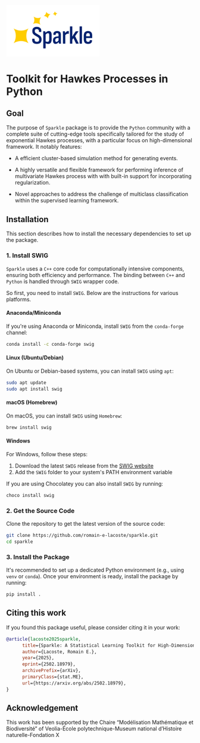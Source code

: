 
<a href="https://github.com/romain-e-lacoste/sparkle">
    <img src="doc/logos/sparkle-logo-black.svg" alt="Sparkle black logo" width=250/>
</a>


# Toolkit for Hawkes Processes in Python


## Goal

The purpose of `Sparkle` package is to provide the `Python` community with 
a complete suite of cutting-edge tools specifically tailored for 
the study of exponential Hawkes processes, with a particular focus 
on high-dimensional framework. It notably features:

  * A efficient cluster-based simulation method for generating events.

  * A highly versatile and flexible framework for performing inference of 
    multivariate Hawkes process with with built-in support for incorporating 
	regularization. 

  * Novel approaches to address the challenge of multiclass 
    classification within the supervised learning framework.


## Installation

This section describes how to install the necessary dependencies to 
set up the package.

### 1. Install SWIG

`Sparkle` uses a `C++` core code for computationally intensive 
components, ensuring both efficiency and performance. The binding between `C++` 
and `Python` is handled through `SWIG` wrapper code.

So first, you need to install `SWIG`. Below are the instructions for various platforms.

#### **Anaconda/Miniconda**

If you're using Anaconda or Miniconda, install `SWIG` from the `conda-forge` channel:

```bash
conda install -c conda-forge swig
```

#### **Linux (Ubuntu/Debian)**

On Ubuntu or Debian-based systems, you can install `SWIG` using `apt`:

```bash
sudo apt update
sudo apt install swig
```

#### **macOS (Homebrew)**

On macOS, you can install `SWIG` using `Homebrew`:

```bash
brew install swig
```

#### Windows 

For Windows, follow these steps:

1. Download the latest `SWIG` release from the [SWIG website](http://www.swig.org/download.html)
2. Add the `SWIG` folder to your system's PATH environment variable

If you are using Chocolatey you can also install `SWIG` by running:

```bash
choco install swig
```

### 2. Get the Source Code

Clone the repository to get the latest version of the source code:

```bash
git clone https://github.com/romain-e-lacoste/sparkle.git
cd sparkle
```

### 3. Install the Package

It's recommended to set up a dedicated Python environment (e.g., using `venv` or `conda`). 
Once your environment is ready, install the package by running:

```bash
pip install .
```

## Citing this work

If you found this package useful, please consider citing it in your work:

```bibtex
@article{lacoste2025sparkle,
      title={Sparkle: A Statistical Learning Toolkit for High-Dimensional Hawkes Processes in Python}, 
      author={Lacoste, Romain E.},
      year={2025},
      eprint={2502.18979},
      archivePrefix={arXiv},
      primaryClass={stat.ME},
      url={https://arxiv.org/abs/2502.18979}, 
}
```

## Acknowledgement

This work has been supported by the Chaire “Modélisation Mathématique et Biodiversité”
of Veolia-École polytechnique-Museum national d’Histoire naturelle-Fondation X